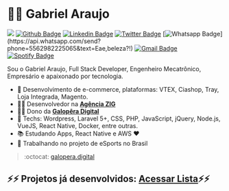# :man_technologist: Gabriel Araujo 
![](https://komarev.com/ghpvc/?username=gabrieelaraujo)
[![Github Badge](https://img.shields.io/badge/-Github-000?style=flat-square&logo=Github&logoColor=white&link=https://github.com/gabrieelaraujo)](https://github.com/gabrieelaraujo)
[![Linkedin Badge](https://img.shields.io/badge/-LinkedIn-blue?style=flat-square&logo=Linkedin&logoColor=white&link=https://www.linkedin.com/in/gaabrielaraujo/)](https://www.linkedin.com/in/gaabrielaraujo/)
[![Twitter Badge](https://img.shields.io/badge/-Twitter-1ca0f1?style=flat-square&labelColor=1ca0f1&logo=twitter&logoColor=white&link=https://twitter.com/gabrieelaraujo)](https://twitter.com/gabrieelaraujo)
[![Whatsapp Badge](https://img.shields.io/badge/-Whatsapp-4CA143?style=flat-square&labelColor=4CA143&logo=whatsapp&logoColor=white&link=https://api.whatsapp.com/send?phone=5562982225065&text=Eae,beleza?!)](https://api.whatsapp.com/send?phone=5562982225065&text=Eae,beleza?!)
[![Gmail Badge](https://img.shields.io/badge/-Gmail-c14438?style=flat-square&logo=Gmail&logoColor=white&link=mailto:leirbag182@gmail.com)](mailto:leirbag182@gmail.com)
[![Spotify Badge](https://img.shields.io/badge/-Spotify-white?style=flat-square&logo=Spotify&logoColor=1DB954&color=000&link=https://open.spotify.com/user/gabriel_zig?si=zt3u-BWoTuakQoFiTi2A9A)](https://open.spotify.com/user/gabriel_zig?si=zt3u-BWoTuakQoFiTi2A9A)

Sou o Gabriel Araujo, Full Stack Developer, Engenheiro Mecatrônico, Empresário e apaixonado por tecnologia.

- 💬 Desenvolvimento de e-commerce, plataformas: VTEX, Ciashop, Tray, Loja Integrada, Magento. 
- :office_worker: Desenvolvedor na [**Agência ZIG**](https://agenciazig.com.br)
- :office_worker: Dono da [**Galopêra Digital**](https://galopera.digital)
- :blue_heart: Techs: Wordpress, Laravel 5+, CSS, PHP, JavaScript, jQuery, Node.js, VueJS, React Native, Docker, entre outras.
- :books: Estudando Apps, React Native e AWS :heart:
- 🔭 Trabalhando no projeto de eSports no Brasil

> :octocat: [galopera.digital](https://galopera.digital)

## ⚡⚡ Projetos já desenvolvidos: [Acessar Lista](https://gist.github.com/gabrieelaraujo/4f358b5e588c1eb39abcc76c9537157a)⚡⚡

<!--
**gabrieelaraujo/gabrieelaraujo** is a ✨ _special_ ✨ repository because its `README.md` (this file) appears on your GitHub profile.

Here are some ideas to get you started:


- 🌱 I’m currently learning ...
- 👯 I’m looking to collaborate on ...
- 🤔 I’m looking for help with ...
- 💬 Ask me about ...
- 📫 How to reach me: ...
- 😄 Pronouns: ...
- ⚡ Fun fact: ...
-->
